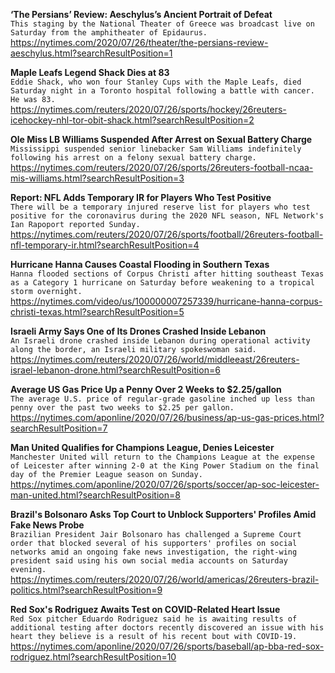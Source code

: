 **‘The Persians’ Review: Aeschylus’s Ancient Portrait of Defeat**\
`This staging by the National Theater of Greece was broadcast live on Saturday from the amphitheater of Epidaurus.`\
https://nytimes.com/2020/07/26/theater/the-persians-review-aeschylus.html?searchResultPosition=1

**Maple Leafs Legend Shack Dies at 83**\
`Eddie Shack, who won four Stanley Cups with the Maple Leafs, died Saturday night in a Toronto hospital following a battle with cancer. He was 83.`\
https://nytimes.com/reuters/2020/07/26/sports/hockey/26reuters-icehockey-nhl-tor-obit-shack.html?searchResultPosition=2

**Ole Miss LB Williams Suspended After Arrest on Sexual Battery Charge**\
`Mississippi suspended senior linebacker Sam Williams indefinitely following his arrest on a felony sexual battery charge.`\
https://nytimes.com/reuters/2020/07/26/sports/26reuters-football-ncaa-mis-williams.html?searchResultPosition=3

**Report: NFL Adds Temporary IR for Players Who Test Positive**\
`There will be a temporary injured reserve list for players who test positive for the coronavirus during the 2020 NFL season, NFL Network's Ian Rapoport reported Sunday.`\
https://nytimes.com/reuters/2020/07/26/sports/football/26reuters-football-nfl-temporary-ir.html?searchResultPosition=4

**Hurricane Hanna Causes Coastal Flooding in Southern Texas**\
`Hanna flooded sections of Corpus Christi after hitting southeast Texas as a Category 1 hurricane on Saturday before weakening to a tropical storm overnight.`\
https://nytimes.com/video/us/100000007257339/hurricane-hanna-corpus-christi-texas.html?searchResultPosition=5

**Israeli Army Says One of Its Drones Crashed Inside Lebanon**\
`An Israeli drone crashed inside Lebanon during operational activity along the border, an Israeli military spokeswoman said.`\
https://nytimes.com/reuters/2020/07/26/world/middleeast/26reuters-israel-lebanon-drone.html?searchResultPosition=6

**Average US Gas Price Up a Penny Over 2 Weeks to $2.25/gallon**\
`The average U.S. price of regular-grade gasoline inched up less than penny over the past two weeks to $2.25 per gallon. `\
https://nytimes.com/aponline/2020/07/26/business/ap-us-gas-prices.html?searchResultPosition=7

**Man United Qualifies for Champions League, Denies Leicester**\
`Manchester United will return to the Champions League at the expense of Leicester after winning 2-0 at the King Power Stadium on the final day of the Premier League season on Sunday.`\
https://nytimes.com/aponline/2020/07/26/sports/soccer/ap-soc-leicester-man-united.html?searchResultPosition=8

**Brazil's Bolsonaro Asks Top Court to Unblock Supporters' Profiles Amid Fake News Probe**\
`Brazilian President Jair Bolsonaro has challenged a Supreme Court order that blocked several of his supporters' profiles on social networks amid an ongoing fake news investigation, the right-wing president said using his own social media accounts on Saturday evening.`\
https://nytimes.com/reuters/2020/07/26/world/americas/26reuters-brazil-politics.html?searchResultPosition=9

**Red Sox's Rodriguez Awaits Test on COVID-Related Heart Issue**\
`Red Sox pitcher Eduardo Rodriguez said he is awaiting results of additional testing after doctors recently discovered an issue with his heart they believe is a result of his recent bout with COVID-19. `\
https://nytimes.com/aponline/2020/07/26/sports/baseball/ap-bba-red-sox-rodriguez.html?searchResultPosition=10

